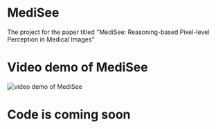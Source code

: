 # MediSee
The project for the paper titled "MediSee: Reasoning-based Pixel-level Perception in Medical Images"


# Video demo of MediSee
![video demo of MediSee](https://github.com/Edisonhimself/MediSee/blob/main/medisee-demo.gif)


# Code is coming soon
